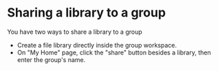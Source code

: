 # Sharing a library to a group

You have two ways to share a library to a group

* Create a file library directly inside the group workspace.
* On "My Home" page, click the "share" button besides a library, then enter the group's name.
